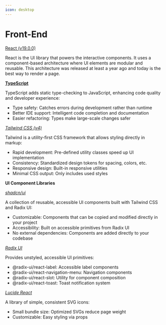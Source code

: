 ```yaml
---
icon: desktop
---
```


# Front-End

[React (v19.0.0)](https://react.dev/)

React is the UI library that powers the interactive components. It uses a component-based architecture where UI elements are modular and reusable. This architecture was released at least a year ago and today is the best way to render a page.

[**TypeScript**](https://www.typescriptlang.org/)

TypeScript adds static type-checking to JavaScript, enhancing code quality and developer experience:

* Type safety: Catches errors during development rather than runtime
* Better IDE support: Intelligent code completion and documentation
* Easier refactoring: Types make large-scale changes safer

[_Tailwind CSS (v4)_](https://tailwindcss.com/)

Tailwind is a utility-first CSS framework that allows styling directly in markup:

* Rapid development: Pre-defined utility classes speed up UI implementation
* Consistency: Standardized design tokens for spacing, colors, etc.
* Responsive design: Built-in responsive utilities
* Minimal CSS output: Only includes used styles

**UI Component Libraries**

[_shadcn/ui_](https://ui.shadcn.com/)

A collection of reusable, accessible UI components built with Tailwind CSS and Radix UI:

* Customizable: Components that can be copied and modified directly in your project
* Accessibility: Built on accessible primitives from Radix UI
* No external dependencies: Components are added directly to your codebase

[_Radix UI_](https://www.radix-ui.com/)

Provides unstyled, accessible UI primitives:

* @radix-ui/react-label: Accessible label components
* @radix-ui/react-navigation-menu: Navigation components
* @radix-ui/react-slot: Utility for component composition
* @radix-ui/react-toast: Toast notification system

[_Lucide React_](https://lucide.dev/guide/packages/lucide-react)

A library of simple, consistent SVG icons:

* Small bundle size: Optimized SVGs reduce page weight
* Customizable: Easy styling via props
